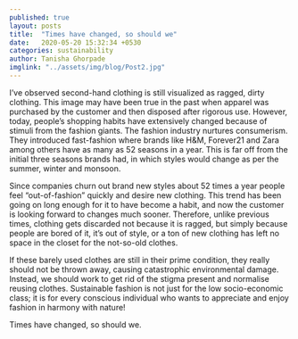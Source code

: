```yaml
---
published: true
layout: posts
title:  "Times have changed, so should we"
date:   2020-05-20 15:32:34 +0530
categories: sustainability
author: Tanisha Ghorpade
imglink: "../assets/img/blog/Post2.jpg"
---
```


I’ve observed second-hand clothing is still visualized as ragged, dirty clothing. This image may have been true in the past when apparel was purchased by the customer and then disposed after rigorous use. However, today, people’s shopping habits have extensively changed because of stimuli from the fashion giants. The fashion industry nurtures consumerism. They introduced fast-fashion where brands like H&M, Forever21 and Zara among others have as many as 52 seasons in a year. This is far off from the initial three seasons brands had, in which styles would change as per the summer, winter and monsoon.

Since companies churn out brand new styles about 52 times a year people feel “out-of-fashion” quickly and desire new clothing. This trend has been going on long enough for it to have become a habit, and now the customer is looking forward to changes much sooner. Therefore, unlike previous times, clothing gets discarded not because it is ragged, but simply because people are bored of it, it’s out of style, or a ton of new clothing has left no space in the closet for the not-so-old clothes.

If these barely used clothes are still in their prime condition, they really should not be thrown away, causing catastrophic environmental damage. Instead, we should work to get rid of the stigma present and normalise reusing clothes. Sustainable fashion is not just for the low socio-economic class; it is for every conscious individual who
wants to appreciate and enjoy fashion in harmony with nature!

Times have changed, so should we.
